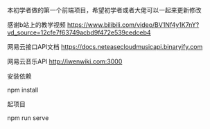 本初学者做的第一个前端项目，希望初学者或者大佬可以一起来更新修改

感谢b站上的教学视频 https://www.bilibili.com/video/BV1Nf4y1K7nY?vd_source=12cfe7f63749acbd9f472e539cedceb4

网易云接口API文档 https://docs.neteasecloudmusicapi.binaryify.com

网易云音乐API http://iwenwiki.com:3000

安装依赖

npm install

起项目

npm run serve
